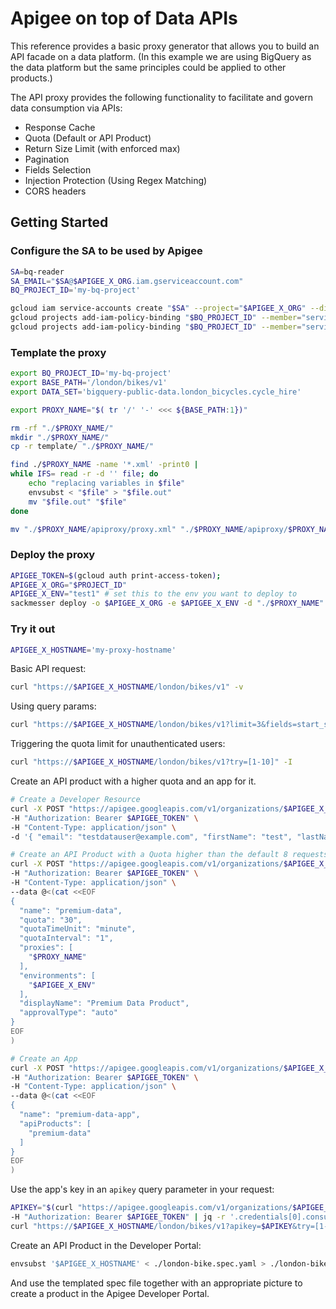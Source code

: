 # Apigee on top of Data APIs

This reference provides a basic proxy generator that allows you to build an
API facade on a data platform. (In this example we are using BigQuery as the
data platform but the same principles could be applied to other products.)

The API proxy provides the following functionality to facilitate and govern
data consumption via APIs:

* Response Cache
* Quota (Default or API Product)
* Return Size Limit (with enforced max)
* Pagination
* Fields Selection
* Injection Protection (Using Regex Matching)
* CORS headers

## Getting Started

### Configure the SA to be used by Apigee

```sh
SA=bq-reader
SA_EMAIL="$SA@$APIGEE_X_ORG.iam.gserviceaccount.com"
BQ_PROJECT_ID='my-bq-project'

gcloud iam service-accounts create "$SA" --project="$APIGEE_X_ORG" --display-name="BQ data reader"
gcloud projects add-iam-policy-binding "$BQ_PROJECT_ID" --member="serviceAccount:$SA_EMAIL" --role="roles/bigquery.dataViewer" --quiet
gcloud projects add-iam-policy-binding "$BQ_PROJECT_ID" --member="serviceAccount:$SA_EMAIL" --role="roles/bigquery.user" --quiet
```

### Template the proxy

```sh
export BQ_PROJECT_ID='my-bq-project'
export BASE_PATH='/london/bikes/v1'
export DATA_SET='bigquery-public-data.london_bicycles.cycle_hire'

export PROXY_NAME="$( tr '/' '-' <<< ${BASE_PATH:1})"

rm -rf "./$PROXY_NAME/"
mkdir "./$PROXY_NAME/"
cp -r template/ "./$PROXY_NAME/"

find ./$PROXY_NAME -name '*.xml' -print0 |
while IFS= read -r -d '' file; do
    echo "replacing variables in $file"
    envsubst < "$file" > "$file.out"
    mv "$file.out" "$file"
done

mv "./$PROXY_NAME/apiproxy/proxy.xml" "./$PROXY_NAME/apiproxy/$PROXY_NAME.xml"
```

### Deploy the proxy

```sh
APIGEE_TOKEN=$(gcloud auth print-access-token);
APIGEE_X_ORG="$PROJECT_ID"
APIGEE_X_ENV="test1" # set this to the env you want to deploy to
sackmesser deploy -o $APIGEE_X_ORG -e $APIGEE_X_ENV -d "./$PROXY_NAME" -t "$APIGEE_TOKEN" --deployment-sa "$SA_EMAIL"
```

### Try it out

```sh
APIGEE_X_HOSTNAME='my-proxy-hostname'
```

Basic API request:

```sh
curl "https://$APIGEE_X_HOSTNAME/london/bikes/v1" -v
```

Using query params:

```sh
curl "https://$APIGEE_X_HOSTNAME/london/bikes/v1?limit=3&fields=start_station_name,end_station_name" | jq
```

Triggering the quota limit for unauthenticated users:

```sh
curl "https://$APIGEE_X_HOSTNAME/london/bikes/v1?try=[1-10]" -I
```

Create an API product with a higher quota and an app for it.

```sh
# Create a Developer Resource
curl -X POST "https://apigee.googleapis.com/v1/organizations/$APIGEE_X_ORG/developers" \
-H "Authorization: Bearer $APIGEE_TOKEN" \
-H "Content-Type: application/json" \
-d '{ "email": "testdatauser@example.com", "firstName": "test", "lastName": "user", "userName": "testdatauser" }' \

# Create an API Product with a Quota higher than the default 8 requests per minute
curl -X POST "https://apigee.googleapis.com/v1/organizations/$APIGEE_X_ORG/apiproducts" \
-H "Authorization: Bearer $APIGEE_TOKEN" \
-H "Content-Type: application/json" \
--data @<(cat <<EOF
{
  "name": "premium-data",
  "quota": "30",
  "quotaTimeUnit": "minute",
  "quotaInterval": "1",
  "proxies": [
    "$PROXY_NAME"
  ],
  "environments": [
    "$APIGEE_X_ENV"
  ],
  "displayName": "Premium Data Product",
  "approvalType": "auto"
}
EOF
)

# Create an App
curl -X POST "https://apigee.googleapis.com/v1/organizations/$APIGEE_X_ORG/developers/testdatauser@example.com/apps" \
-H "Authorization: Bearer $APIGEE_TOKEN" \
-H "Content-Type: application/json" \
--data @<(cat <<EOF
{
  "name": "premium-data-app",
  "apiProducts": [
    "premium-data"
  ]
}
EOF
)
```

Use the app's key in an `apikey` query parameter
in your request:

```sh
APIKEY="$(curl "https://apigee.googleapis.com/v1/organizations/$APIGEE_X_ORG/developers/testdatauser@example.com/apps/premium-data-app" \
-H "Authorization: Bearer $APIGEE_TOKEN" | jq -r '.credentials[0].consumerKey')"
curl "https://$APIGEE_X_HOSTNAME/london/bikes/v1?apikey=$APIKEY&try=[1-10]" -I
```

Create an API Product in the Developer Portal:

```sh
envsubst '$APIGEE_X_HOSTNAME' < ./london-bike.spec.yaml > ./london-bikes-v1/spec.yaml
```

And use the templated spec file together with an appropriate picture to create
a product in the Apigee Developer Portal.